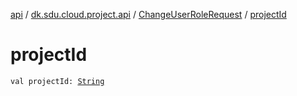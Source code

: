 [api](../../index.md) / [dk.sdu.cloud.project.api](../index.md) / [ChangeUserRoleRequest](index.md) / [projectId](./project-id.md)

# projectId

`val projectId: `[`String`](https://kotlinlang.org/api/latest/jvm/stdlib/kotlin/-string/index.html)